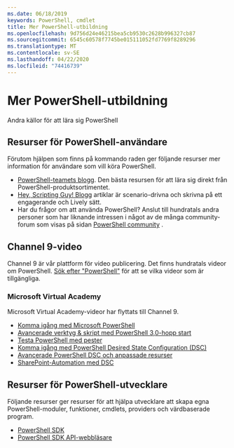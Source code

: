 ```yaml
---
ms.date: 06/18/2019
keywords: PowerShell, cmdlet
title: Mer PowerShell-utbildning
ms.openlocfilehash: 9d756d24e46215bea5cb9530c2628b996327cb87
ms.sourcegitcommit: 6545c60578f7745be015111052fd7769f8289296
ms.translationtype: MT
ms.contentlocale: sv-SE
ms.lasthandoff: 04/22/2020
ms.locfileid: "74416739"
---
```

# <a name="more-powershell-learning"></a>Mer PowerShell-utbildning

Andra källor för att lära sig PowerShell

## <a name="resources-for-powershell-users"></a>Resurser för PowerShell-användare

Förutom hjälpen som finns på kommando raden ger följande resurser mer information för användare som vill köra PowerShell.

- [PowerShell-teamets blogg](https://devblogs.microsoft.com/powershell/). Den bästa resursen för att lära sig direkt från PowerShell-produktsortimentet.
- [Hey, Scripting Guy! Blogg](https://devblogs.microsoft.com/scripting/) artiklar är scenario-drivna och skrivna på ett engagerande och Lively sätt.
- Har du frågor om att använda PowerShell? Anslut till hundratals andra personer som har liknande intressen i något av de många community-forum som visas på sidan [PowerShell community](/powershell/#pivot=main&panel=community) .

## <a name="channel-9-videos"></a>Channel 9-video

Channel 9 är vår plattform för video publicering. Det finns hundratals videor om PowerShell. [Sök efter "PowerShell"](https://channel9.msdn.com/Search?term=PowerShell&sortBy=top-rated) för att se vilka videor som är tillgängliga.

### <a name="microsoft-virtual-academy"></a>Microsoft Virtual Academy

Microsoft Virtual Academy-videor har flyttats till Channel 9.

- [Komma igång med Microsoft PowerShell](https://channel9.msdn.com/Series/Getting-Started-with-Microsoft-PowerShell)
- [Avancerade verktyg & skript med PowerShell 3,0-hopp start](https://channel9.msdn.com/Series/Advanced-Tools-and-Scripting-with-PowerShell-3.0-Jump-Start)
- [Testa PowerShell med pester](https://channel9.msdn.com/Series/Testing-PowerShell-with-Pester)
- [Komma igång med PowerShell Desired State Configuration (DSC)](https://channel9.msdn.com/Series/Getting-Started-with-PowerShell-DSC)
- [Avancerade PowerShell DSC och anpassade resurser](https://channel9.msdn.com/Series/Advanced-PowerShell-DSC-and-Custom-Resources)
- [SharePoint-Automation med DSC](https://channel9.msdn.com/Series/SharePoint-Automation-with-DSC)

## <a name="resources-for-powershell-developers"></a>Resurser för PowerShell-utvecklare

Följande resurser ger resurser för att hjälpa utvecklare att skapa egna PowerShell-moduler, funktioner, cmdlets, providers och värdbaserade program.

- [PowerShell SDK](/powershell/scripting/developer/windows-powershell)
- [PowerShell SDK API-webbläsare](/dotnet/api/system.management.automation)
